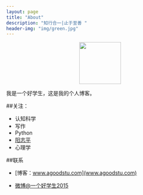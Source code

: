 ```yaml
---
layout: page
title: "About"
description: "知行合一|止于至善 "
header-img: "img/green.jpg"
---
```



<center>
    <p><img src="http://comic.hangzhou.com.cn/pic/content/attachement/jpg/site2/20130410/001676c20d4f12cf3d8130.jpg"  width=112px height=112px align="center"></p>
</center>

我是一个好学生，这是我的个人博客。


##关注：


- 认知科学
- 写作
- Python
- [阳志平](http://www.yangzhiping.com/)
- 心理学


##联系

- [博客：www.agoodstu.com](www.agoodstu.com)

- [微博@一个好学生2015](http://weibo.com/2352211393)






